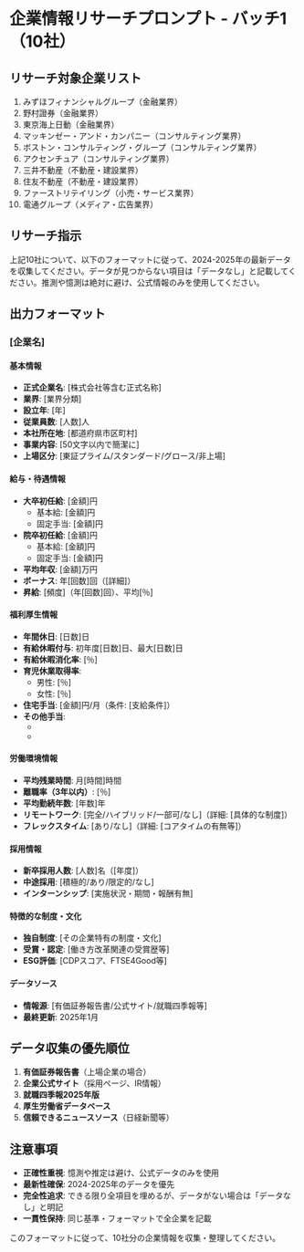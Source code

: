 # 企業情報リサーチプロンプト - バッチ1（10社）

## リサーチ対象企業リスト

1. みずほフィナンシャルグループ（金融業界）
2. 野村證券（金融業界）
3. 東京海上日動（金融業界）
4. マッキンゼー・アンド・カンパニー（コンサルティング業界）
5. ボストン・コンサルティング・グループ（コンサルティング業界）
6. アクセンチュア（コンサルティング業界）
7. 三井不動産（不動産・建設業界）
8. 住友不動産（不動産・建設業界）
9. ファーストリテイリング（小売・サービス業界）
10. 電通グループ（メディア・広告業界）

## リサーチ指示

上記10社について、以下のフォーマットに従って、2024-2025年の最新データを収集してください。データが見つからない項目は「データなし」と記載してください。推測や憶測は絶対に避け、公式情報のみを使用してください。

## 出力フォーマット

### [企業名]

#### 基本情報
- **正式企業名**: [株式会社等含む正式名称]
- **業界**: [業界分類]
- **設立年**: [年]
- **従業員数**: [人数]人
- **本社所在地**: [都道府県市区町村]
- **事業内容**: [50文字以内で簡潔に]
- **上場区分**: [東証プライム/スタンダード/グロース/非上場]

#### 給与・待遇情報
- **大卒初任給**: [金額]円
  - 基本給: [金額]円
  - 固定手当: [金額]円
- **院卒初任給**: [金額]円
  - 基本給: [金額]円
  - 固定手当: [金額]円
- **平均年収**: [金額]万円
- **ボーナス**: 年[回数]回（[詳細]）
- **昇給**: [頻度]（年[回数]回）、平均[％]

#### 福利厚生情報
- **年間休日**: [日数]日
- **有給休暇付与**: 初年度[日数]日、最大[日数]日
- **有給休暇消化率**: [％]
- **育児休業取得率**: 
  - 男性: [％]
  - 女性: [％]
- **住宅手当**: [金額]円/月（条件: [支給条件]）
- **その他手当**: 
  - [手当名]: [金額・条件]
  - [手当名]: [金額・条件]

#### 労働環境情報
- **平均残業時間**: 月[時間]時間
- **離職率（3年以内）**: [％]
- **平均勤続年数**: [年数]年
- **リモートワーク**: [完全/ハイブリッド/一部可/なし]（詳細: [具体的な制度]）
- **フレックスタイム**: [あり/なし]（詳細: [コアタイムの有無等]）

#### 採用情報
- **新卒採用人数**: [人数]名（[年度]）
- **中途採用**: [積極的/あり/限定的/なし]
- **インターンシップ**: [実施状況・期間・報酬有無]

#### 特徴的な制度・文化
- **独自制度**: [その企業特有の制度・文化]
- **受賞・認定**: [働き方改革関連の受賞歴等]
- **ESG評価**: [CDPスコア、FTSE4Good等]

#### データソース
- **情報源**: [有価証券報告書/公式サイト/就職四季報等]
- **最終更新**: 2025年1月

## データ収集の優先順位

1. **有価証券報告書**（上場企業の場合）
2. **企業公式サイト**（採用ページ、IR情報）
3. **就職四季報2025年版**
4. **厚生労働省データベース**
5. **信頼できるニュースソース**（日経新聞等）

## 注意事項

- **正確性重視**: 憶測や推定は避け、公式データのみを使用
- **最新性確保**: 2024-2025年のデータを優先
- **完全性追求**: できる限り全項目を埋めるが、データがない場合は「データなし」と明記
- **一貫性保持**: 同じ基準・フォーマットで全企業を記載

このフォーマットに従って、10社分の企業情報を収集・整理してください。